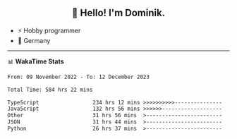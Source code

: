 <h2 align="center">👋 Hello! I'm Dominik.</h2>

- ⚡ Hobby programmer
- 📍 Germany

---
📊 **WakaTime Stats**
<!--START_SECTION:waka-->

```txt
From: 09 November 2022 - To: 12 December 2023

Total Time: 584 hrs 22 mins

TypeScript                 234 hrs 12 mins >>>>>>>>>>---------------   40.08 %
JavaScript                 132 hrs 56 mins >>>>>>-------------------   22.75 %
Other                      31 hrs 56 mins  >------------------------   05.47 %
JSON                       31 hrs 44 mins  >------------------------   05.43 %
Python                     26 hrs 37 mins  >------------------------   04.56 %
```

<!--END_SECTION:waka-->
